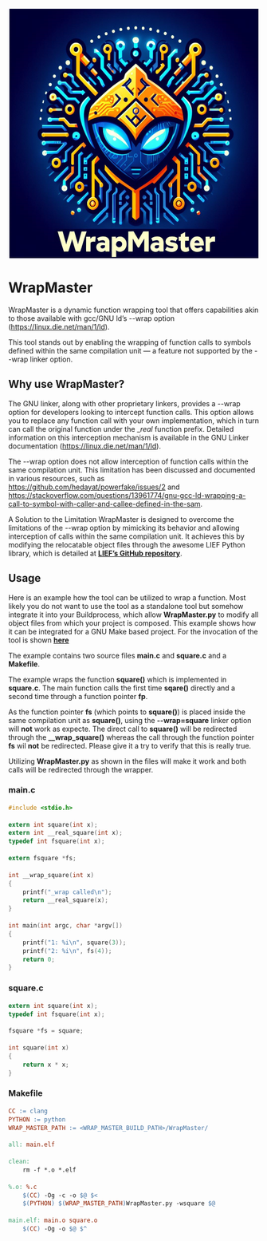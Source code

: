 <p align="center">
<img src="./images/WrapMasterLogo.png" width="500" height="500">
</p>

# WrapMaster

WrapMaster is a dynamic function wrapping tool that offers capabilities akin to those available with gcc/GNU ld’s --wrap option (https://linux.die.net/man/1/ld).  

This tool stands out by enabling the wrapping of function calls to symbols defined within the same compilation unit — a feature not supported by the --wrap linker option. 


## Why use WrapMaster?
The GNU linker, along with other proprietary linkers, provides a --wrap option for developers looking to intercept function calls. This option allows you to replace any function call with your own implementation, which in turn can call the original function under the __real_ function prefix. Detailed information on this interception mechanism is available in the GNU Linker documentation (https://linux.die.net/man/1/ld).

The --wrap option does not allow interception of function calls within the same compilation unit. This limitation has been discussed and documented in various resources, such as https://github.com/hedayat/powerfake/issues/2 and https://stackoverflow.com/questions/13961774/gnu-gcc-ld-wrapping-a-call-to-symbol-with-caller-and-callee-defined-in-the-sam.

A Solution to the Limitation WrapMaster is designed to overcome the limitations of the --wrap option by mimicking its behavior and allowing interception of calls within the same compilation unit. It achieves this by modifying the relocatable object files through the awesome LIEF Python library, which is detailed at [**LIEF’s GitHub repository**](https://github.com/lief-project/LIEF).

## Usage

Here is an example how the tool can be utilized to wrap a function.
Most likely you do not want to use the tool as a standalone tool but somehow integrate it into your Buildprocess, which allow **WrapMaster.py** to modify all object files from which your project is composed.
This example shows how it can be integrated for a GNU Make based project. For the invocation of the tool is shown [**here**](#Makefile)

The example contains two source files **main.c** and **square.c** and a **Makefile**. 

The example wraps the function **square()** which is implemented in **square.c**. The main function calls the first time **sqare()** directly and a second time through a function pointer **fp**. 

As the function pointer **fs** (which points to **square()**) is placed inside the same compilation unit as **square()**, using the **--wrap=square** linker option will __not__ work as expecte. The direct call to **square()** will be redirected through the **__wrap_square()** whereas the call through the function pointer **fs** wil __not__ be redirected. Please give it a try to verify that this is really true. 

Utilizing **WrapMaster.py** as shown in the files will make it work and both calls will be redirected through the wrapper.

### main.c
``` c title="main.c"
#include <stdio.h>

extern int square(int x);
extern int __real_square(int x);
typedef int fsquare(int x);

extern fsquare *fs;

int __wrap_square(int x)
{
    printf("_wrap called\n");
    return __real_square(x);
}

int main(int argc, char *argv[])
{
    printf("1: %i\n", square(3));
    printf("2: %i\n", fs(4));
    return 0;
}
```

### square.c
``` c title="square.c"
extern int square(int x);
typedef int fsquare(int x);

fsquare *fs = square;

int square(int x)
{
    return x * x;
}
```

### Makefile
``` Makefile title="Makefile"
CC := clang
PYTHON := python
WRAP_MASTER_PATH := <WRAP_MASTER_BUILD_PATH>/WrapMaster/

all: main.elf

clean:
	rm -f *.o *.elf

%.o: %.c
	$(CC) -Og -c -o $@ $<
	$(PYTHON) $(WRAP_MASTER_PATH)WrapMaster.py -wsquare $@

main.elf: main.o square.o
	$(CC) -Og -o $@ $^

```
